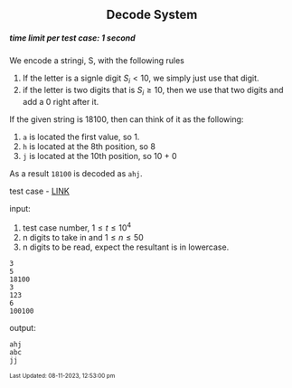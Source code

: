 <h2 align="center">Decode System</h2>

##### time limit per test case: 1 second 

We encode a stringi, S, with the following rules
1. If the letter is a signle digit $S_i < 10$, we simply just use that digit. 
2. if the letter is two digits that is $S_i \geq 10$, then we use that two digits and add a 0 right after it. 

If the given string is 18100, then can think of it as the following: 
1. ```a``` is located the first value, so 1.
2. ```h``` is located at the 8th position, so 8
3. ```j``` is located at the 10th position, so 10 + 0

As a result ```18100``` is decoded as ```ahj```.

test case - [LINK](https://github.com/JeffreyChan0913/INTERMEDIATE/blob/main/0826/testcase.txt)

input:

1. test case number, $1\leq t \leq 10^4$
2. n digits to take in and $1 \leq n \leq 50$
3. n digits to be read, expect the resultant is in lowercase. 

```
3
5
18100
3
123
6
100100
```

output:
```
ahj
abc
jj
```
<font size = 1>Last Updated: 08-11-2023, 12:53:00 pm</font>
